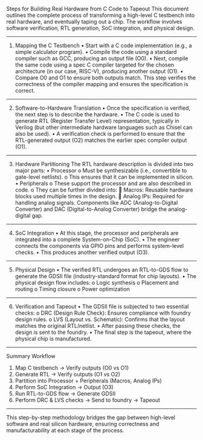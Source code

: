 Steps for Building Real Hardware from C Code to Tapeout
This document outlines the complete process of transforming a high-level C testbench into real hardware, and eventually taping out a chip. The workflow involves software verification, RTL generation, SoC integration, and physical design.
________________________________________
1. Mapping the C Testbench
•	Start with a C code implementation (e.g., a simple calculator program).
•	Compile the code using a standard compiler such as GCC, producing an output file (O0).
•	Next, compile the same code using a spec C compiler targeted for the chosen architecture (in our case, RISC-V), producing another output (O1).
•	Compare O0 and O1 to ensure both outputs match. This step verifies the correctness of the compiler mapping and ensures the specification is correct.
________________________________________
2. Software-to-Hardware Translation
•	Once the specification is verified, the next step is to describe the hardware.
•	The C code is used to generate RTL (Register Transfer Level) representation, typically in Verilog (but other intermediate hardware languages such as Chisel can also be used).
•	A verification check is performed to ensure that the RTL-generated output (O2) matches the earlier spec compiler output (O1).
________________________________________
3. Hardware Partitioning
The RTL hardware description is divided into two major parts:
•	Processor
o	Must be synthesizable (i.e., convertible to gate-level netlists).
o	This ensures that it can be implemented in silicon.
•	Peripherals
o	These support the processor and are also described in code.
o	They can be further divided into:
	Macros: Reusable hardware blocks used multiple times in the design.
	Analog IPs: Required for handling analog signals. Components like ADC (Analog-to-Digital Converter) and DAC (Digital-to-Analog Converter) bridge the analog-digital gap.
________________________________________
4. SoC Integration
•	At this stage, the processor and peripherals are integrated into a complete System-on-Chip (SoC).
•	The engineer connects the components via GPIO pins and performs system-level checks.
•	This produces another verified output (O3).
________________________________________
5. Physical Design
•	The verified RTL undergoes an RTL-to-GDS flow to generate the GDSII file (industry-standard format for chip layouts).
•	The physical design flow includes:
o	Logic synthesis
o	Placement and routing
o	Timing closure
o	Power optimization
________________________________________
6. Verification and Tapeout
•	The GDSII file is subjected to two essential checks:
o	DRC (Design Rule Check): Ensures compliance with foundry design rules.
o	LVS (Layout vs. Schematic): Confirms that the layout matches the original RTL/netlist.
•	After passing these checks, the design is sent to the foundry.
•	The final step is the tapeout, where the physical chip is manufactured.
________________________________________
Summary Workflow
1.	Map C testbench → Verify outputs (O0 vs O1)
2.	Generate RTL → Verify outputs (O1 vs O2)
3.	Partition into Processor + Peripherals (Macros, Analog IPs)
4.	Perform SoC Integration → Output (O3)
5.	Run RTL-to-GDS flow → Generate GDSII
6.	Perform DRC & LVS checks → Send to foundry → Tapeout
________________________________________
This step-by-step methodology bridges the gap between high-level software and real silicon hardware, ensuring correctness and manufacturability at each stage of the process.
